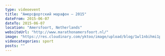 ```yaml
---
type: videoevent
title: "Амерсфортский марафон — 2015"
dateFrom: 2015-06-07
dateTo: 2015-06-07
location: "Amersfoort, Netherlands"
websiteUrl: "http://www.marathonamersfoort.nl/"
image: "https://res.cloudinary.com/yktoo/image/upload/blog/1wl1nbihmi1p2902.jpg"
videocategories: sport
posts: ""
---
```

